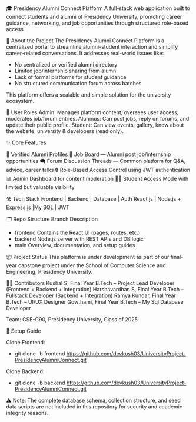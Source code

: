 🎓 Presidency Alumni Connect Platform
A full-stack web application built to connect students and alumni of Presidency University, promoting career guidance, networking, and job opportunities through structured role-based access.

📌 About the Project
The Presidency Alumni Connect Platform is a centralized portal to streamline alumni-student interaction and simplify career-related conversations. It addresses real-world issues like:

- No centralized or verified alumni directory
- Limited job/internship sharing from alumni
- Lack of formal platforms for student guidance
- No structured communication forum across batches

This platform offers a scalable and simple solution for the university ecosystem.

👥 User Roles
Admin: Manages platform content, oversees user access, moderates job/forum entries.
Alumnus: Can post jobs, reply on forums, and update their public profile.
Student: Can view events, gallery, know about the website, university & developers (read only).

✨ Core Features

🧾 Verified Alumni Profiles
💼 Job Board — Alumni post job/internship opportunities
🗨️ Forum Discussion Threads — Common platform for Q&A, advice, career talks
🔒 Role-Based Access Control using JWT authentication
📊 Admin Dashboard for content moderation
🧑‍🎓 Student Access Mode with limited but valuable visibility

🛠 Tech Stack
Frontend	| Backend	| Database	| Auth
React.js	| Node.js + Express.js	|My SQL | JWT

🗂️ Repo Structure
Branch	Description
- frontend	Contains the React UI (pages, routes, etc.)
- backend	Node.js server with REST APIs and DB logic
- main	Overview, documentation, and setup guides

📦 Project Status
This platform is under development as part of our final-year capstone project under the School of Computer Science and Engineering, Presidency University.

👨‍💻 Contributors
Kushal S, Final Year B.Tech – Project Lead Developer (Frontend + Backend + Integration)
Harshavardhan S, Final Year B.Tech – Fullstack Developer (Backend + Integration)
Ramya Kundar, Final Year B.Tech – UI/UX Designer
Gowthami, Final Year B.Tech – My Sql Database Developer 

Team: CSE-G90, Presidency University, Class of 2025

🚀 Setup Guide

Clone Frontend:
- git clone -b frontend https://github.com/devkush03/UniversityProject-PresidencyAlumniConnect.git

Clone Backend:
- git clone -b backend https://github.com/devkush03/UniversityProject-PresidencyAlumniConnect.git



⚠️ Note: The complete database schema, collection structure, and seed data scripts are not included in this repository for security and academic integrity reasons.
